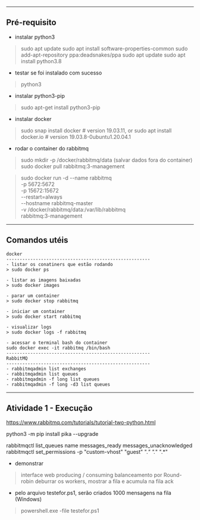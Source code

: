 ----------------------------------------------------------
Pré-requisito
----------------------------------------------------------
* instalar python3
> sudo apt update
> sudo apt install software-properties-common
> sudo add-apt-repository ppa:deadsnakes/ppa
> sudo apt update
> sudo apt install python3.8

- testar se foi instalado com sucesso
> python3

* instalar python3-pip
> sudo apt-get install python3-pip

* instalar docker
> sudo snap install docker     # version 19.03.11, or
> sudo apt  install docker.io  # version 19.03.8-0ubuntu1.20.04.1

* rodar o container do rabbitmq
> sudo mkdir -p /docker/rabbitmq/data (salvar dados fora do container)
> sudo docker pull rabbitmq:3-management

> sudo docker run -d --name rabbitmq \
 -p 5672:5672 \
 -p 15672:15672 \
 --restart=always \
 --hostname rabbitmq-master \
 -v /docker/rabbitmq/data:/var/lib/rabbitmq \
 rabbitmq:3-management
----------------------------------------------------------
Comandos utéis
----------------------------------------------------------
    docker
    ------------------------------------------------------
    - listar os conatiners que estão rodando
    > sudo docker ps

    - listar as imagens baixadas
    > sudo docker images

    - parar um container
    > sudo docker stop rabbitmq

    - iniciar um container
    > sudo docker start rabbitmq

    - visualizar logs
    > sudo docker logs -f rabbitmq

    - acessar o terminal bash do container
    sudo docker exec -it rabbitmq /bin/bash
    ------------------------------------------------------
    RabbitMQ
    ------------------------------------------------------
    - rabbitmqadmin list exchanges
    - rabbitmqadmin list queues
    - rabbitmqadmin -f long list queues
    - rabbitmqadmin -f long -d3 list queues
----------------------------------------------------------
Atividade 1 - Execução
----------------------------------------------------------
https://www.rabbitmq.com/tutorials/tutorial-two-python.html

python3 -m pip install pika --upgrade

rabbitmqctl list_queues name messages_ready messages_unacknowledged
rabbitmqctl set_permissions -p "custom-vhost" "guest" ".*" ".*" ".*"

* demonstrar
> interface web
> producing / consuming
> balanceamento por Round-robin
> deburrar os workers, mostrar a fila e acumula na fila
> ack


* pelo arquivo testefor.ps1, serão criados 1000 mensagens na fila (Windows)
> powershell.exe -file testefor.ps1